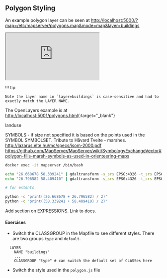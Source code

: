 ## Polygon Styling

An example polygon layer can be seen at 
[http://localhost:5000/?map=/etc/mapserver/polygons.map&mode=map&layer=buildings](http://localhost:5000/?map=/etc/mapserver/polygons.map&mode=map&layer=buildings)

<div class="map">
  <iframe src="https://geographika.github.io/getting-started-with-mapserver-demo/polygons.html"></iframe>
</div>

!!! tip

    Note the layer name in `layer=buildings` is case-sensitive and had to exactly match the LAYER NAME.

The OpenLayers example is at 
[http://localhost:5001/polygons.html](http://localhost:5001/polygons.html){:target="_blank"}



landuse

SYMBOLS - if size not specified it is based on the points used in the SYMBOL
SYMBOLSET. Tribute to Håvard Tveite - marshes. 
http://lazarus.elte.hu/mc/specs/isom-2000.pdf
https://github.com/MapServer/MapServer/wiki/SymbologyExchangeVector#polygon-fills-marsh-symbols-as-used-in-orienteering-maps

```bash
docker exec -it mapserver /bin/bash

echo "26.668678 58.339241" | gdaltransform -s_srs EPSG:4326 -t_srs EPSG:3857
echo "26.796582 58.409410" | gdaltransform -s_srs EPSG:4326 -t_srs EPSG:3857

# for extents

python -c "print((26.668678 + 26.796582) / 2)"
python -c "print((58.339241 + 58.409410) / 2)"
```

Add section on EXPRESSIONS. Link to docs.

#### Exercises

- Switch the CLASSGROUP in the Mapfile to see different styles. There are two groups
  `type` and `default`.

```
  LAYER
    NAME "buildings"
    ...
    CLASSGROUP "type" # can switch the default set of CLASSes here
```

- Switch the style used in the `polygon.js` file
